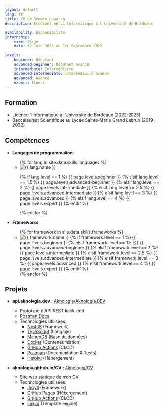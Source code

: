 ```yaml
---
layout: default
lang: fr
title: CV de Brewen Couaran
description: Étudiant en L1 Informatique à l'Université de Bordeaux

availability: Disponibilité
internship:
    name: Stage
    date: 12 Juin 2023 au 1er Septembre 2023

levels:
    beginner: Débutant
    advanced-beginner: Débutant avancé
    intermediate: Intermédiaire
    advanced-intermediate: Intermédiaire avancé
    advanced: Avancé
    expert: Expert
---
```

## Formation
* Licence 1 Informatique à l'Université de Bordeaux (2022-2023)
* Baccalauréat Scientifique au Lycée Sainte-Marie Grand Lebrun (2019-2022)

## Compétences
<ul>
<li>
    <p><strong>Langages de programmation</strong>:</p>
    <ul>
        {% for lang in site.data.skills.languages %}
        <li class="skill">
            <img
                src="https://img.shields.io/badge/-{{ lang.name }}-{{ lang.color }}?logo={{ lang.slug }}&logoColor={{ lang.font_color }}"
                alt="{{ lang.name }}"
            />
            <p>
                {% if lang.level == 1 %}
                    {{ page.levels.beginner }}
                {% elsif lang.level == 1.5 %}
                    {{ page.levels.advanced-beginner }}
                {% elsif lang.level == 2 %}
                    {{ page.levels.intermediate }}
                {% elsif lang.level == 2.5 %}
                    {{ page.levels.advanced-intermediate }}
                {% elsif lang.level == 3 %}
                    {{ page.levels.advanced }}
                {% elsif lang.level == 4 %}
                    {{ page.levels.expert }}
                {% endif %}
            </p>
        </li>
        {% endfor %}
    </ul>
</li>
<li>
    <p><strong>Frameworks</strong>:</p>
    <ul>
        {% for framework in site.data.skills.frameworks %}
        <li>
            <img
                src="https://img.shields.io/badge/-{{ framework.name }}-{{ framework.color }}?logo={{ framework.slug }}&logoColor={{ framework.font_color }}"
                alt="{{ framework.name }}"
            />
            {% if framework.level == 1 %}
                {{ page.levels.beginner }}
            {% elsif framework.level == 1.5 %}
                {{ page.levels.advanced-beginner }}
            {% elsif framework.level == 2 %}
                {{ page.levels.intermediate }}
            {% elsif framework.level == 2.5 %}
                {{ page.levels.advanced-intermediate }}
            {% elsif framework.level == 3 %}
                {{ page.levels.advanced }}
            {% elsif framework.level == 4 %}
                {{ page.levels.expert }}
            {% endif %}
        </li>
        {% endfor %}
    </ul>
</li>
</ul>

## Projets
  * **api.aknologia.dev** : [Aknologia/Aknologia.DEV](https://github.com/Aknologia/Aknologia.DEV)
    * Prototype d'API REST back-end
    * [Postman Docs](https://documenter.getpostman.com/view/19755036/UVkvKYV5)
    * Technologies utilisées:
      * [NestJS](https://nestjs.com/) (Framework)
      * [TypeScript](https://www.typescriptlang.org/) (Langage)
      * [MongoDB](https://www.mongodb.com/) (Base de données)
      * [Docker](https://www.docker.com/) (Conteneurisation)
      * [GitHub Actions](https://github.com/features/actions) (CI/CD)
      * [Postman](https://www.postman.com/) (Documentation & Tests)
      * [Heroku](https://www.heroku.com/) (Hébergement)
  
  * **aknologia.github.io/CV** : [Aknologia/CV](https://github.com/Aknologia/CV)
    * Site web statique de mon CV
    * Technologies utilisées:
      * [Jekyll](https://jekyllrb.com/) (Framework)
      * [GitHub Pages](https://pages.github.com/) (Hébergement)
      * [GitHub Actions](https://github.com/features/actions) (CI/CD)
      * [Liquid](https://shopify.github.io/liquid/) (Template engine)